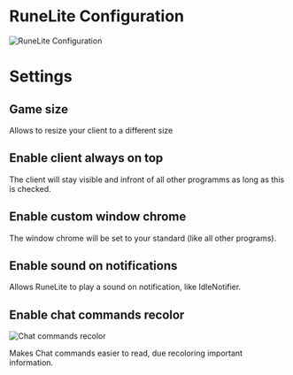 # RuneLite Configuration

![RuneLite Configuration](https://i.imgur.com/D5yN1Yy.png)

# Settings
## Game size

Allows to resize your client to a different size

## Enable client always on top

The client will stay visible and infront of all other programms as long as this is checked.

##  Enable custom window chrome

The window chrome will be set to your standard (like all other programs).

## Enable sound on notifications

Allows RuneLite to play a sound on notification, like IdleNotifier.

## Enable chat commands recolor

![Chat commands recolor](https://i.imgur.com/DM7uwWP.png)

Makes Chat commands easier to read, due recoloring important information.